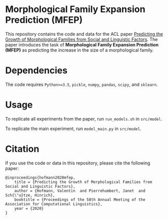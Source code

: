 # Morphological Family Expansion Prediction (MFEP)

This repository contains the code and data for the ACL paper [Predicting the Growth of Morphological Families
from Social and Linguistic Factors](https://www.aclweb.org/anthology/2020.acl-main.649.pdf). 
The paper introduces the task of **Morphological Family Expansion Prediction (MFEP)** as
predicting the increase in the size of a morphological family.

# Dependencies

The code requires `Python>=3.5`, `pickle`,  `numpy`, `pandas`, `scipy`, and `sklearn`.

# Usage

To replicate all experiments from the paper, run `run_models.sh` in `src/model`.

To replicate the main experiment, run `model_main.py` in `src/model`.

# Citation

If you use the code or data in this repository, please cite the following paper:

```
@inproceedings{hofmann2020mfep,
    title = {Predicting the Growth of Morphological Families from Social and Linguistic Factors},
    author = {Hofmann, Valentin  and Pierrehumbert, Janet  and Sch{\"u}tze, Hinrich},
    booktitle = {Proceedings of the 58th Annual Meeting of the Association for Computational Linguistics},
    year = {2020}
}

```
